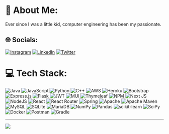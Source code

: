 # 💫 About Me:
Ever since I was a little kid, computer engineering has been my passionate.


## 🌐 Socials:
[![Instagram](https://img.shields.io/badge/Instagram-%23E4405F.svg?logo=Instagram&logoColor=white)](https://instagram.com/bayrakkci) [![LinkedIn](https://img.shields.io/badge/LinkedIn-%230077B5.svg?logo=linkedin&logoColor=white)](https://linkedin.com/in/berke-bayrakçı) [![Twitter](https://img.shields.io/badge/Twitter-%231DA1F2.svg?logo=Twitter&logoColor=white)](https://twitter.com/@bayrakkci) 

# 💻 Tech Stack:
![Java](https://img.shields.io/badge/java-%23ED8B00.svg?style=plastic&logo=java&logoColor=white) ![JavaScript](https://img.shields.io/badge/javascript-%23323330.svg?style=plastic&logo=javascript&logoColor=%23F7DF1E) ![Python](https://img.shields.io/badge/python-3670A0?style=plastic&logo=python&logoColor=ffdd54) ![C++](https://img.shields.io/badge/c++-%2300599C.svg?style=plastic&logo=c%2B%2B&logoColor=white) ![AWS](https://img.shields.io/badge/AWS-%23FF9900.svg?style=plastic&logo=amazon-aws&logoColor=white) ![Heroku](https://img.shields.io/badge/heroku-%23430098.svg?style=plastic&logo=heroku&logoColor=white) ![Bootstrap](https://img.shields.io/badge/bootstrap-%23563D7C.svg?style=plastic&logo=bootstrap&logoColor=white) ![Express.js](https://img.shields.io/badge/express.js-%23404d59.svg?style=plastic&logo=express&logoColor=%2361DAFB) ![Flask](https://img.shields.io/badge/flask-%23000.svg?style=plastic&logo=flask&logoColor=white) ![JWT](https://img.shields.io/badge/JWT-black?style=plastic&logo=JSON%20web%20tokens) ![MUI](https://img.shields.io/badge/MUI-%230081CB.svg?style=plastic&logo=material-ui&logoColor=white) ![Thymeleaf](https://img.shields.io/badge/Thymeleaf-%23005C0F.svg?style=plastic&logo=Thymeleaf&logoColor=white) ![NPM](https://img.shields.io/badge/NPM-%23000000.svg?style=plastic&logo=npm&logoColor=white) ![Next JS](https://img.shields.io/badge/Next-black?style=plastic&logo=next.js&logoColor=white) ![NodeJS](https://img.shields.io/badge/node.js-6DA55F?style=plastic&logo=node.js&logoColor=white) ![React](https://img.shields.io/badge/react-%2320232a.svg?style=plastic&logo=react&logoColor=%2361DAFB) ![React Router](https://img.shields.io/badge/React_Router-CA4245?style=plastic&logo=react-router&logoColor=white) ![Spring](https://img.shields.io/badge/spring-%236DB33F.svg?style=plastic&logo=spring&logoColor=white) ![Apache](https://img.shields.io/badge/apache-%23D42029.svg?style=plastic&logo=apache&logoColor=white) ![Apache Maven](https://img.shields.io/badge/Apache%20Maven-C71A36?style=plastic&logo=Apache%20Maven&logoColor=white) ![MySQL](https://img.shields.io/badge/mysql-%2300f.svg?style=plastic&logo=mysql&logoColor=white) ![SQLite](https://img.shields.io/badge/sqlite-%2307405e.svg?style=plastic&logo=sqlite&logoColor=white) ![MariaDB](https://img.shields.io/badge/MariaDB-003545?style=plastic&logo=mariadb&logoColor=white) ![NumPy](https://img.shields.io/badge/numpy-%23013243.svg?style=plastic&logo=numpy&logoColor=white) ![Pandas](https://img.shields.io/badge/pandas-%23150458.svg?style=plastic&logo=pandas&logoColor=white) ![scikit-learn](https://img.shields.io/badge/scikit--learn-%23F7931E.svg?style=plastic&logo=scikit-learn&logoColor=white) ![SciPy](https://img.shields.io/badge/SciPy-%230C55A5.svg?style=plastic&logo=scipy&logoColor=%white) ![Docker](https://img.shields.io/badge/docker-%230db7ed.svg?style=plastic&logo=docker&logoColor=white) ![Postman](https://img.shields.io/badge/Postman-FF6C37?style=plastic&logo=postman&logoColor=white) ![Gradle](https://img.shields.io/badge/Gradle-02303A.svg?style=plastic&logo=Gradle&logoColor=white)


---
![](https://komarev.com/ghpvc/?username=Bayrakkci&color=green)
